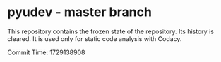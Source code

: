 # pyudev - master branch

This repository contains the frozen state of the repository.
Its history is cleared. It is used only for static code
analysis with Codacy.

Commit Time: 1729138908
